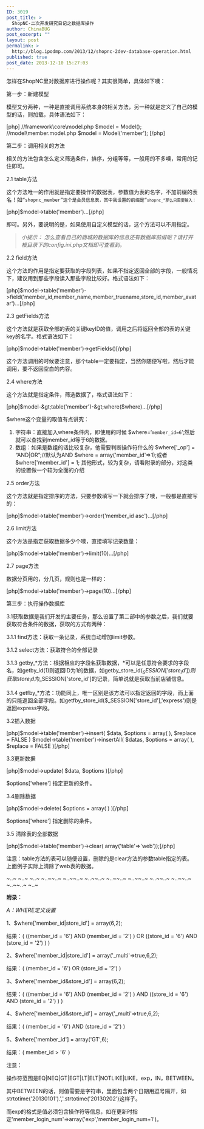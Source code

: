 ```yaml
---
ID: 3019
post_title: >
  ShopNC-二次开发研究日记之数据库操作
author: ChinaBUG
post_excerpt: ""
layout: post
permalink: >
  http://blog.ipodmp.com/2013/12/shopnc-2dev-database-operation.html
published: true
post_date: 2013-12-10 15:27:03
---
```

怎样在ShopNC里对数据库进行操作呢？其实很简单，具体如下噢：

第一步：新建模型

模型又分两种，一种是直接调用系统本身的相关方法，另一种就是定义了自己的模型的话，则加载，具体语法如下：

[php]
//framework\core\model.php
$model = Model();
//model\member.model.php
$model = Model('member');
[/php]

第二步：调用相关的方法

相关的方法包含怎么定义筛选条件，排序，分组等等，一般用的不多噢，常用的记住即可。

2.1 table方法

这个方法唯一的作用就是指定要操作的数据表，参数值为表的名字，不加前缀的表名！如<code>“</code><code>shopnc_member”这个是会员信息表，其中我设置的前缀是“<code>shopnc_”那么只需要输入：</code></code>

[php]$model-&gt;table('member')...[/php]

即可。另外，要说明的是，如果使用自定义模型的话，这个方法可以不用指定。
<blockquote><em>小提示：</em>
<em>怎么查看自己的商城的数据库的信息还有数据库前缀呢？请打开根目录下的config.ini.php文档即可查看到。</em></blockquote>
2.2 field方法

这个方法的作用是指定要获取的字段列表，如果不指定返回全部的字段，一般情况下，建议用到那些字段读入那些字段比较好。格式语法如下：

[php]$model-&gt;table('member')-&gt;field('member_id,member_name,member_truename,store_id,member_avatar')...[/php]

2.3 getFields方法

这个方法就是获取全部的表的关键keyID的值，调用之后将返回全部的表的关键key的名字。格式语法如下：

[php]$model-&gt;table('member')-&gt;getFields()[/php]

这个方法调用的时候要注意，那个table一定要指定，当然你随便写啦，然后才能调用，要不返回空白的内容。

2.4 where方法

这个方法就是指定条件，筛选数据了，格式语法如下：

[php]$model-&gt;table('member')-&gt;where($where)...[/php]

$where这个变量的取值有点讲究：
<ol>
	<li>字符串：直接加入where条件内，即使用的时候
$where=‘<code>member_id=6</code>’;然后就可以查找到member_id等于6的数据。</li>
	<li>数组：如果是数组的话比较复杂，他需要判断操作符什么的
$where['_op'] = “AND|OR”;//默认为AND
$where = array('member_id'=&gt;1);或者$where['member_id'] = 1;
其他形式，较为复杂，请看附录的部分，对这类的设置做一个较为全面的介绍</li>
</ol>
2.5 order方法

这个方法就是指定排序的方法，只要参数填写一下就会排序了噢，一般都是直接写的：

[php]$model-&gt;table('member')-&gt;order('member_id asc')...[/php]

2.6 limit方法

这个方法是指定获取数据多少个噢，直接填写记录数量：

[php]$model-&gt;table('member')-&gt;limit(10)...[/php]

2.7 page方法

数据分页用的，分几页，规则也是一样的：

[php]$model-&gt;table('member')-&gt;page(10)...[/php]

第三步：执行操作数据库

3.1获取数据是我们开发的主要任务，那么设置了第二部中的参数之后，我们就要获取符合条件的数据，获取的方式有两种：

3.1.1 find方法：获取一条记录，系统自动增加limit参数。

3.1.2 select方法：获取符合的全部记录

3.1.3 getby_*方法：根据相应的字段名获取数据，*可以是任意符合要求的字段名，如getby_id(1)则返回ID为1的数据，如getby_store_id($_SESSION['store_id'])则获取store_id为$_SESSION['store_id']的记录，简单说就是获取当前店铺信息。

3.1.4 getfby_*方法：功能同上，唯一区别是该方法可以指定返回的字段，而上面的只能返回全部字段。如getfby_store_id($_SESSION['store_id'],'express')则是返回express字段。

3.2插入数据

[php]$model-&gt;table('member')-&gt;insert( $data, $options = array( ), $replace = FALSE )
$model-&gt;table('member')-&gt;insertAll( $datas, $options = array( ), $replace = FALSE )[/php]

3.3更新数据

[php]$model-&gt;update( $data, $options )[/php]

$options['where'] 指定更新的条件。

3.4删除数据

[php]$model-&gt;delete( $options = array( ) )[/php]

$options['where'] 指定删除的条件。

3.5 清除表的全部数据

[php]$model-&gt;table('member')-&gt;clear( array('table'=&gt;'web'));[/php]

注意：table方法的表可以随便设置，删除的是clear方法的参数table指定的表。上面例子实际上清除了web表的数据。

~..~ ~..~ ~..~ ~..~~..~ ~..~~..~ ~..~~..~ ~..~~..~ ~..~~..~ ~..~~..~ ~..~~..~ ~..~~..~ ~..~

<strong>附录：</strong>

<em>A：WHERE定义设置</em>

1、$where['member_id|store_id'] = array(6,2);

结果：( ((member_id = '6') AND (member_id = '2') ) OR ((store_id = '6') AND (store_id = '2') ) )

2、$where['member_id|store_id'] = array('_multi'=&gt;true,6,2);

结果：( (member_id = '6') OR (store_id = '2') )

3、$where['member_id&amp;store_id'] = array(6,2);

结果：( ((member_id = '6') AND (member_id = '2') ) AND ((store_id = '6') AND (store_id = '2') ) )

4、$where['member_id&amp;store_id'] = array('_multi'=&gt;true,6,2);

结果：( (member_id = '6') AND (store_id = '2') )

5、$where['member_id'] = array('GT',6);

结果：( member_id &gt; '6' )

注意：

操作符范围是EQ|NEQ|GT|EGT|LT|ELT|NOTLIKE|LIKE，exp，IN，BETWEEN。

其中BETWEEN的话，则值需要是字符串，里面包含两个日期用逗号隔开，如strtotime('20130101').','.strtotime('20130202')这样子。

而exp的格式是值必须包含操作符等信息，如在更新时指定'member_login_num'=&gt;array('exp','member_login_num+1')。